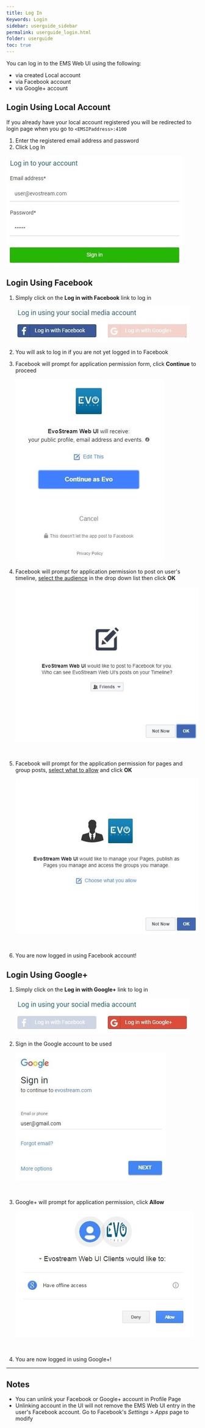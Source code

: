```yaml
---
title: Log In
Keywords: Login
sidebar: userguide_sidebar
permalink: userguide_login.html
folder: userguide
toc: true
---
```




You can log in to the EMS Web UI using the following:

- via created Local account
- via Facebook account
- via Google+  account




## Login Using Local Account

If you already have your local account registered you will be redirected to login page when you go to `<EMSIPaddress>:4100`

1. Enter the registered email address and password
2. Click Log In

![](images/userguide/locallogin.JPG)





## Login Using Facebook

1. Simply click on the **Log in with Facebook** link to log in

   ![](images/userguide/login_fb.JPG)



2. You will ask to log in if you are not yet logged in to Facebook

3. Facebook will prompt for application permission form, click **Continue** to proceed

   ![](images/userguide/fb_allow.JPG)



4. Facebook will prompt for application permission to post on user's timeline, <u>select the audience</u> in the drop down list then click **OK**

   ![](images/userguide/fb_allowpost.JPG)

   ​


5. Facebook will prompt for the application permission for pages and group posts, <u>select what to allow</u> and click **OK**

   ![](images/userguide/fb_manage.JPG)

   ​

6. You are now logged in using Facebook account!






## Login Using Google+

1. Simply click on the **Log in with Google+** link to log in

   ![](images/userguide/login_g+.jpg)



2. Sign in the Google account to be used

   ![](images/userguide/g+_signin.JPG)

   ​

3. Google+ will prompt for application permission, click **Allow**

   ![](images/userguide/G+_allow.JPG)

   ​

4. You are now logged in using Google+!


------

## Notes

- You can unlink your Facebook or Google+ account in Profile Page
- Unlinking account in the UI will not remove the EMS Web UI entry in the user's Facebook account. Go to Facebook's *Settings > Apps* page to modify
